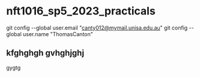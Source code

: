 # nft1016_sp5_2023_practicals
  git config --global user.email "canty012@mymail.unisa.edu.au"
  git config --global user.name "ThomasCanton"

  kfghghgh
  gvhghjghj
  -

  gygtg
  